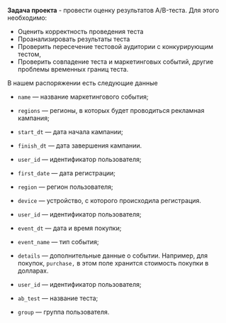 **Задача проекта** - провести оценку результатов A/B-теста.
Для этого необходимо:

- Оценить корректность проведения теста
- Проанализировать результаты теста
- Проверить пересечение тестовой аудитории с конкурирующим тестом,
- Проверить совпадение теста и маркетинговых событий, другие проблемы временных границ теста.


В нашем распоряжении есть следующие данные

- `name` — название маркетингового события;
- `regions` — регионы, в которых будет проводиться рекламная кампания;
- `start_dt` — дата начала кампании;
- `finish_dt` — дата завершения кампании.

- `user_id` — идентификатор пользователя;
- `first_date` — дата регистрации;
- `region` — регион пользователя;
- `device` — устройство, с которого происходила регистрация.

- `user_id` — идентификатор пользователя;
- `event_dt` — дата и время покупки;
- `event_name` — тип события;
- `details` — дополнительные данные о событии. Например, для покупок, `purchase,` в этом поле хранится стоимость покупки в долларах.

- `user_id` — идентификатор пользователя;
- `ab_test` — название теста;
- `group` — группа пользователя.
